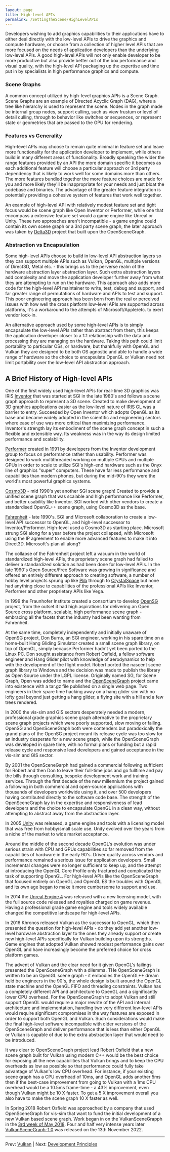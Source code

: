 ```yaml
---
layout: page
title: High-level APIs
permalink: /SettingTheScene/HighLevelAPIs
---
```


Developers wishing to add graphics capabilities to their applications have to either deal directly with the low-level APIs to drive the graphics and compute hardware, or choose from a collection of higher level APIs that are more focused on the needs of application developers than the underlying low-level APIs. A good high-level APIs will not only enable developer to be more productive but also provide better out of the box performance and visual quality, with the high-level API packaging up the expertise and time put in by specialists in high performance graphics and compute.

### Scene Graphs

A common concept utilized by high-level graphics APIs is a Scene Graph. Scene Graphs are an example of Directed Acyclic Graph (DAG), where a tree like hierarchy is used to represent the scene.  Nodes in the graph made be internal group nodes, support culling, such as view frustum or level of detail culling, through to behavior like switches or sequences, or represent state or geometries that are passed to the GPU for rendering.

### Features vs Generality

High-level APIs may choose to remain quite minimal in feature set and leave more functionality for the application developer to implement, while others build in many different areas of functionality. Broadly speaking the wider the range features provided by an API the more domain specific it becomes as each additional feature will choose a particular approach or 3rd party dependency that is likely to work well for some domains more than others. The more features bundled together the more feature choices are made for you and more likely they'll be inappropriate for your needs and just bloat the codebase and binaries. The advantage of the greater feature integration is potentially providing a cohesive system of features that work well together.

An example of high-level API with relatively modest feature set and tight focus would be scene graph like Open Inventor or Performer, while one that encompass a extensive feature set would a game engine like Unreal or Unity. These two approaches aren't incompatible - a game engine could contain its own scene graph or a 3rd party scene graph, the later approach was taken by [Delta3D](https://en.wikipedia.org/wiki/Delta3D) project that built upon the OpenSceneGraph.


### Abstraction vs Encapsulation

Some high-level APIs choose to build in low-level API abstraction layers so they can support multiple APIs such as Vulkan, OpenGL, multiple versions of Direct3D, Metal etc. - this brings us to the perverse realm of the hardware abstraction layer abstraction layer. Such extra abstraction layers add complexity and move the application developer further away from what they are attempting to run on the hardware. This approach also adds more code for the high-level API maintainer to write, test, debug and support, and far greater range of permutations of hardware and APIs to test and support.  This poor engineering approach has been born from the real or perceived issues with how well the cross platform low-level APIs are supported across platforms, it's a workaround to the attempts of Microsoft/Apple/etc. to exert vendor lock-in.

An alternative approach used by some high-level APIs is to simply encapsulate the low-level APIs rather than abstract from them, this keeps the application developer closer to a 1:1 relationship with the data and processing they are managing on the hardware. Taking this path could limit portability to particular OSs, or hardware, but thankfully with OpenGL and Vulkan they are designed to be both OS agnostic and able to handle a wide range of hardware so the choice to encapsulate OpenGL or Vulkan need not limit portability over the low-level API abstraction approach.

## A Brief History of High-level APIs

One of the first widely used high-level APIs for real-time 3D graphics was IRIS [Inventor](https://en.wikipedia.org/wiki/Open_Inventor) that was started at SGI in the late 1980's and follows a scene graph approach to represent a 3D scene.  Created to make development of 3D graphics applications easier as the low-level nature of IRIS GL was a barrier to entry.  Succeeded by Open Inventor which adopts OpenGL as its base and became widely adopted in the scientific and engineering sectors where ease of use was more critical than maximizing performance.  Inventor's strength lay its embodiment of the scene graph concept in such a flexible and extensible way. Its weakness was in the way its design limited performance and scalability.

[Performer](https://en.wikipedia.org/wiki/OpenGL_Performer) created in 1991 by developers from the Inventor development group to focus on performance rather than usability. Performer was designed to work multithreaded working on multiple CPUs and multiple GPUs in order to scale to utilize SGI's high-end hardware such as the Onyx line of graphics "super" computers. These have far less performance and capabilities than modern phones, but during the mid-90's they were the world's most powerful graphics systems.

[Cosmo3D](https://en.wikipedia.org/wiki/OpenGL%2B%2B) - mid 1990's yet another SGI scene graph! Created to provide a unified scene graph that was scalable and high performance like Performer, and better usability like Inventor. SGI worked with other vendors to create a standardised OpenGL++ scene graph, using Cosmo3D as the base.

[Fahrenheit](https://en.wikipedia.org/wiki/Fahrenheit_(graphics_API)) - late 1990's. SGI and Microsoft collaboration to create a low-level API successor to OpenGL, and high-level successor to Inventor/Performer. High-level used a Cosmo3D as starting place.  Microsoft strung SGI along for a year before the project collapsed, with Microsoft using the IP agreement to enable more advanced features to make it into Direct3D. Microsoft's plan all along?

The collapse of the Fahrenheit project left a vacuum in the world of standardized high-level APIs, the proprietary scene graph had failed to deliver a standardized solution as had been done for low-level APIs. In the late 1990's Open Source/Free Software was growing in significance and offered an entirely different approach to creating software, a number of hobby level projects sprung up like [Plib](https://sourceforge.net/projects/plib/) through to [CrystalSpace](https://en.wikipedia.org/wiki/Crystal_Space) but none had anything close to capabilities of the professional APIs like Inventor, Performer and other proprietary APIs like Vega.

In 1999 the Fraunhofer Institute created a consortium to develop [OpenSG](https://en.wikipedia.org/wiki/OpenSG) project, from the outset it had high aspirations for delivering an Open Source cross platform, scalable, high performance scene graph - embracing all the facets that the industry had been wanting from Fahrenheit.

At the same time, completely independently and initially unaware of OpenSG project, Don Burns, an SGI engineer, working in his spare time on a home-built Hang Gliding Simulator created a small scene graph library, on top of OpenGL, simply because Performer hadn't yet been ported to the Linux PC. Don sought assistance from Robert Osfield, a fellow software engineer and Hang Glider pilot with knowledge of aerodynamics to help with the development of the flight model. Robert ported the nascent scene graph library to Windows and the decision was made to publish the library as Open Source under the LGPL license.  Originally named SG, for Scene Graph, Open was added to name and the [OpenSceneGraph](https://en.wikipedia.org/wiki/OpenSceneGraph) project came into existence with a tar.gz file published on a single web page.  Two engineers in their spare time hacking away on a hang glider sim with no lofty goal beyond just getting a hang glider, a flying site with a hill and a few trees rendered.

In 2000 the vis-sim and GIS sectors desperately needed a modern, professional grade graphics scene graph alternative to the proprietary scene graph projects which were poorly supported, slow moving or failing. OpenSG and OpenSceneGraph both were contenders but paradoxically the grand plans of the OpenSG project meant its release cycle was too slow for an industry desperate for a new scene graph, while the OpenSceneGraph was developed in spare time, with no formal plans or funding but a rapid release cycle and responsive lead developers and gained acceptance in the vis-sim and GIS sector.

By 2001 the OpenSceneGarph had gained a commercial following sufficient for Robert and then Don to leave their full-time jobs and go fulltime and pay the bills through consulting, bespoke development work and training services. Through the first decade of the new millennium the project gained a following in both commercial and open-source applications with thousands of developers worldwide using it, and over 500 developers having contributed directly to the software code base.  The strength of the OpenSceneGraph lay in the expertise and responsiveness of lead developers and the choice to encapsulate OpenGL in a clean way, without attempting to abstract away from the abstraction layer.

In 2005 [Unity](https://en.wikipedia.org/wiki/Unity_(game_engine)) was released, a game engine and tools with a licensing model that was free from hobby/small scale use. Unity evolved over the years from a niche of the market to wide market acceptance.

Around the middle of the second decade OpenGL's evolution was under serious strain with CPU and GPUs capabilities so far removed from the capabilities of hardware in the early 90's. Driver quality across vendors and performance remained a serious issue for application developers. Small incremental changes were no longer sufficient to keep up, and the attempt at introducing the OpenGL Core Profile only fractured and complicated the task of supporting OpenGL. For high-level APIs like the OpenSceneGraph that focused entirely on OpenGL and OpenGL ES the troubles with OpenGL and its own age began to make it more cumbersome to support and use.

In 2014 the [Unreal Engine 4](https://en.wikipedia.org/wiki/Unreal_Engine) was released with a new licensing model, with the full source code released and royalties charged on game revenue. Having a professional grade game engine and tools widely available changed the competitive landscape for high-level APIs.

In 2016 Khronos released Vulkan as the successor to OpenGL, which then presented the question for high-level APIs - do they add yet another low-level hardware abstraction layer to the ones they already support or create new high-level APIs specifically for Vulkan building upon its strengths. Game engines that adopted Vulkan showed modest performance gains over OpenGL and have increasingly become the preferred choice for cross platform games.

The advent of Vulkan and the clear need for it given OpenGL's failings presented the OpenSceneGraph with a dilemma. THe OpenSceneGraph is written to be an OpenGL scene graph - it embodies the OpenGL++ dream held be engineers in the 90's, the whole design is built around the OpenGL state machine and the OpenGL FIFO and threading constraints.  Vulkan has a completely different API and architecture to OpenGL and a significantly lower CPU overhead.  For the OpenSceneGraph to adopt Vulkan and still support OpenGL would require a major rewrite of the API and internal architecture and implementation, handling two very different low-level APIs would require significant compromises in the way features are exposed in order to support both OpenGL and Vulkan.  Such considerations would make the final high-level software incompatible with older versions of the OpenSceneGraph and deliver performance that is less than either OpenGL or Vulkan is capable of due to the extra abstraction layer that would need to be introduced.

It was clear to OpenSceneGraph project lead Robert Osfield that a new scene graph built for Vulkan using modern C++ would be the best choice for exposing all the new capabilities that Vulkan brings and to keep the CPU overheads as low as possible so that performance could fully take advantage of Vulkan's low CPU overhead. For instance, if your existing scene graph has a CPU overhead of 10ms, and OpenGL adds another 5ms then if the best-case improvement from going to Vulkan with a 1ms CPU overhead would be a 10.5ms frame-time - a 43% improvement, even though Vulkan might be 10 X faster.  To get a 5 X improvement overall you also have to make the scene graph 10 X faster as well.

In Spring 2018 Robert Osfield was approached by a company that used OpenSceneGraph for vis-sim that want to fund the initial development of a new Vulkan based scene graph. Work began in on the VulkanSceneGrapph in the [3rd week of May 2018](https://github.com/vsg-dev/VulkanSceneGraph/commit/5fb0bdb1b49741ac5f8911c21128511a46823825).  Four and half very intense years later [VulkanSceneGraph-1.0](https://github.com/vsg-dev/VulkanSceneGraph/releases/tag/VulkanSceneGraph-1.0.0) was released on the 13th November 2022.

---

Prev: [Vulkan](Vulkan.md) | Next: [Development Principles](DevelopmentPrinciples.md)
